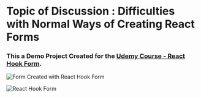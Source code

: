 # Topic of Discussion : Difficulties with Normal Ways of Creating React Forms
### This a Demo Project Created for the [Udemy Course - React Hook Form](https://bit.ly/3WQCZSK).
![Form Created with React Hook Form](https://github.com/CodAffection/Premium-React-Hook-Form-Course-with-Food-Delivery-App/assets/32505654/255b4daf-7254-49ce-b6f5-3b2f6fab8562)


![React Hook Form](https://github.com/CodAffection/Premium-React-Hook-Form-Course-with-Food-Delivery-App/assets/32505654/11693887-e57e-4668-9d3c-cad3442286e6)


